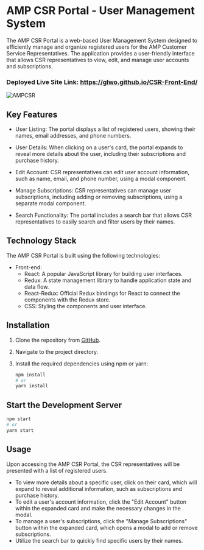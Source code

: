 # AMP CSR Portal - User Management System

The AMP CSR Portal is a web-based User Management System designed to efficiently manage and organize registered users for the AMP Customer Service Representatives. The application provides a user-friendly interface that allows CSR representatives to view, edit, and manage user accounts and subscriptions.

### Deployed Live Site Link: https://glwo.github.io/CSR-Front-End/

![AMPCSR](https://github.com/glwo/CSR-Front-End/assets/112520930/4ce70aff-734b-4128-8710-c10f51b06973)


## Key Features

- User Listing: The portal displays a list of registered users, showing their names, email addresses, and phone numbers.

- User Details: When clicking on a user's card, the portal expands to reveal more details about the user, including their subscriptions and purchase history.

- Edit Account: CSR representatives can edit user account information, such as name, email, and phone number, using a modal component.

- Manage Subscriptions: CSR representatives can manage user subscriptions, including adding or removing subscriptions, using a separate modal component.

- Search Functionality: The portal includes a search bar that allows CSR representatives to easily search and filter users by their names.

## Technology Stack

The AMP CSR Portal is built using the following technologies:

- Front-end:
  - React: A popular JavaScript library for building user interfaces.
  - Redux: A state management library to handle application state and data flow.
  - React-Redux: Official Redux bindings for React to connect the components with the Redux store.
  - CSS: Styling the components and user interface.

## Installation

1. Clone the repository from [GitHub](https://github.com/glwo/CSR-Front-End).

2. Navigate to the project directory.

3. Install the required dependencies using npm or yarn:

   ```bash
   npm install
   # or
   yarn install

## Start the Development Server

```bash
npm start
# or
yarn start
```
## Usage

Upon accessing the AMP CSR Portal, the CSR representatives will be presented with a list of registered users.

- To view more details about a specific user, click on their card, which will expand to reveal additional information, such as subscriptions and purchase history.
- To edit a user's account information, click the "Edit Account" button within the expanded card and make the necessary changes in the modal.
- To manage a user's subscriptions, click the "Manage Subscriptions" button within the expanded card, which opens a modal to add or remove subscriptions.
- Utilize the search bar to quickly find specific users by their names.
